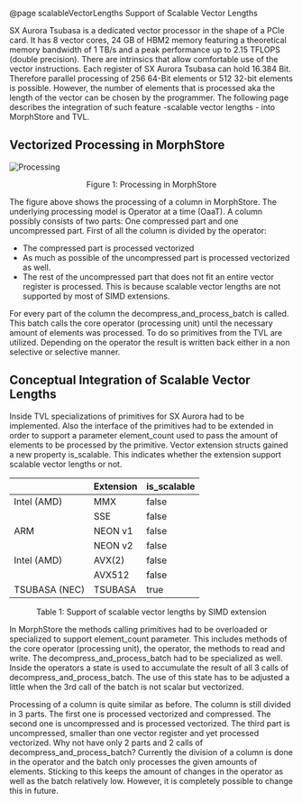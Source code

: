 @page scalableVectorLengths Support of Scalable Vector Lengths

SX Aurora Tsubasa is a dedicated vector processor in the shape of a PCIe card.
It has 8 vector cores, 24 GB of HBM2 memory featuring a theoretical memory bandwidth of 
1 TB/s and a peak performance up to 2.15 TFLOPS (double precision).
There are intrinsics that allow comfortable use of the vector instructions.
Each register of SX Aurora Tsubasa can hold 16.384 Bit.
Therefore parallel processing of 256 64-Bit elements or 512 32-bit elements is possible.
However, the number of elements that is processed aka the length of the vector can be chosen
by the programmer.
The following page describes the integration of such feature -scalable vector lengths - into MorphStore and TVL.

Vectorized Processing in MorphStore
-----------------------------------

![Processing](processing.png)

<p style="text-align: center;">Figure 1: Processing in MorphStore</p>

The figure above shows the processing of a column in MorphStore.
The underlying processing model is Operator at a time (OaaT).
A column possibly consists of two parts: 
One compressed part and one uncompressed part.
First of all the column is divided by the operator:
<ul>
<li>The compressed part is processed vectorized</li>
<li>As much as possible of the uncompressed part is processed vectorized as well.</li>
<li>The rest of the uncompressed part that does not fit an entire vector register is processed. 
This is because scalable vector lengths are not supported by most of SIMD extensions.</li>
</ul>
For every part of the column the decompress_and_process_batch is called.
This batch calls the core operator (processing unit) until the necessary amount of elements 
was processed.
To do so primitives from the TVL are utilized.
Depending on the operator the result is written back either in a non selective or selective manner.

Conceptual Integration of Scalable Vector Lengths
-------------------------------------------------

Inside TVL specializations of primitives for SX Aurora had to be implemented.
Also the interface of the primitives had to be extended in order to support a parameter
element_count used to pass the amount of elements to be processed by the primitive.
Vector extension structs gained a new property is_scalable. This indicates whether the extension
support scalable vector lengths or not.

|              | Extension | is_scalable |
| ------------ | --------- | ------------------- |
| Intel (AMD)  | MMX       | false               |
|              | SSE       | false               |
| ARM          | NEON v1   | false               |
|              | NEON v2   | false               |
| Intel (AMD)  | AVX(2)    | false               |
|              | AVX512    | false               |
| TSUBASA (NEC)| TSUBASA   | true                |
<p style="text-align: center;">Table 1: Support of scalable vector lengths by SIMD extension</p>


In MorphStore the methods calling primitives had to be overloaded or specialized to support element_count parameter.
This includes methods of the core operator (processing unit), the operator, the methods to read and write.
The decompress_and_process_batch had to be specialized as well.
Inside the operators a state is used to accumulate the result of all 3 calls of decompress_and_process_batch.
The use of this state has to be adjusted a little when the 3rd call of the batch is not scalar but vectorized.

Processing of a column is quite similar as before.
The column is still divided in 3 parts.
The first one is processed vectorized and compressed.
The second one is uncompressed and is processed vectorized.
The third part is uncompressed, smaller than one vector register and yet processed vectorized.
Why not have only 2 parts and 2 calls of decompress_and_process_batch?
Currently the division of a column is done in the operator and the batch only processes the given amounts of elements.
Sticking to this keeps the amount of changes in the operator as well as the batch relatively low.
However, it is completely possible to change this in future.





